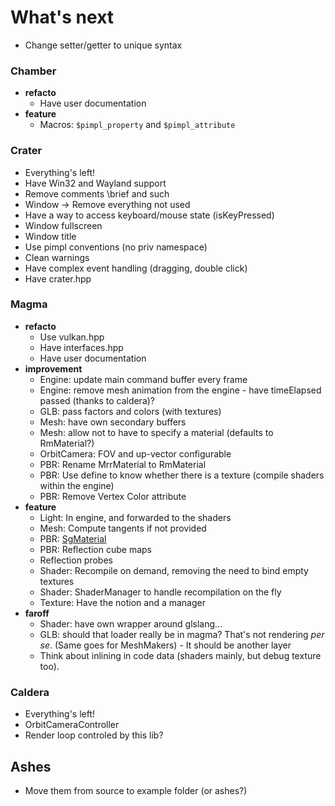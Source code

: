 # What's next

- Change setter/getter to unique syntax

### Chamber

- **refacto**
    - Have user documentation
- **feature**
    - Macros: `$pimpl_property` and `$pimpl_attribute`

### Crater

- Everything's left!
- Have Win32 and Wayland support
- Remove comments \brief and such
- Window -> Remove everything not used
- Have a way to access keyboard/mouse state (isKeyPressed)
- Window fullscreen
- Window title
- Use pimpl conventions (no priv namespace)
- Clean warnings
- Have complex event handling (dragging, double click)
- Have crater.hpp

### Magma

- **refacto**
    - Use vulkan.hpp 
    - Have interfaces.hpp
    - Have user documentation
- **improvement** 
    - Engine: update main command buffer every frame
    - Engine: remove mesh animation from the engine - have timeElapsed passed (thanks to caldera)?
    - GLB: pass factors and colors (with textures)
    - Mesh: have own secondary buffers
    - Mesh: allow not to have to specify a material (defaults to RmMaterial?)
    - OrbitCamera: FOV and up-vector configurable
    - PBR: Rename MrrMaterial to RmMaterial
    - PBR: Use define to know whether there is a texture (compile shaders within the engine)
    - PBR: Remove Vertex Color attribute
- **feature**
    - Light: In engine, and forwarded to the shaders
    - Mesh: Compute tangents if not provided
    - PBR: [SgMaterial](https://github.com/KhronosGroup/glTF/tree/master/extensions/Khronos/KHR_materials_pbrSpecularGlossiness)
    - PBR: Reflection cube maps
    - Reflection probes
    - Shader: Recompile on demand, removing the need to bind empty textures
    - Shader: ShaderManager to handle recompilation on the fly
    - Texture: Have the notion and a manager
- **faroff**
    - Shader: have own wrapper around glslang...
    - GLB: should that loader really be in magma? That's not rendering *per se*. (Same goes for MeshMakers) - It should be another layer
    - Think about inlining in code data (shaders mainly, but debug texture too).

### Caldera

- Everything's left!
- OrbitCameraController
- Render loop controled by this lib?

## Ashes

- Move them from source to example folder (or ashes?)
